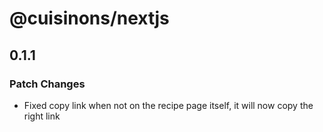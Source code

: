 # @cuisinons/nextjs

## 0.1.1

### Patch Changes

- Fixed copy link when not on the recipe page itself, it will now copy the right link
